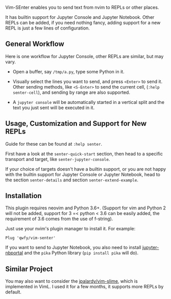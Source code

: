 Vim-SEnter enables you to send text from nvim to REPLs or other places.

It has builtin support for Jupyter Console and Jupyter Notebook. Other REPLs
can be added, if you need nothing fancy, adding support for a new REPL
is just a few lines of configuration.


## General Workflow

Here is one workflow for Jupyter Console, other REPLs are similar, but may
vary.

- Open a buffer, say `/tmp/a.py`, type some Python in it.

- Visually select the lines you want to send, and press `<Enter>` to send it.
  Other sending methods, like `<S-Enter>` to send the current cell,
  (`:help senter-cell`), and sending by range are also supported.

- A `jupyter console` will be automatically started in a vertical split and
  the text you just sent will be executed in it.


## Usage, Customization and Support for New REPLs

Guide for these can be found at `:help senter`.

First have a look at the `senter-quick-start` section, then head to a specific
transport and target, like `senter-jupyter-console`.

If your choice of targets doesn't have a builtin support, or you are not happy
with the builtin support for Jupyter Console or Jupyter Notebook, head to the
section `senter-details` and section `senter-extend-example`.


## Installation

This plugin requires neovim and Python 3.6+. (Support for vim and Python 2 will not be added,
support for 3 =< python < 3.6 can be easily added, the requirement of 3.6
comes from the use of f-string).

Just use your nvim's plugin manager to install it. For example:

    Plug 'qwfy/vim-senter'

If you want to send to Jupyter Notebook, you also need to install
[jupyter-nbportal](https://github.com/qwfy/jupyter-nbportal/blob/master/readme.md)
and the `pika` Python library (`pip install pika` will do).


## Similar Project

You may also want to consider the [jpalardy/vim-slime](https://github.com/jpalardy/vim-slime),
which is implemented in VimL. I used it for a few months,
it supports more REPLs by default.
